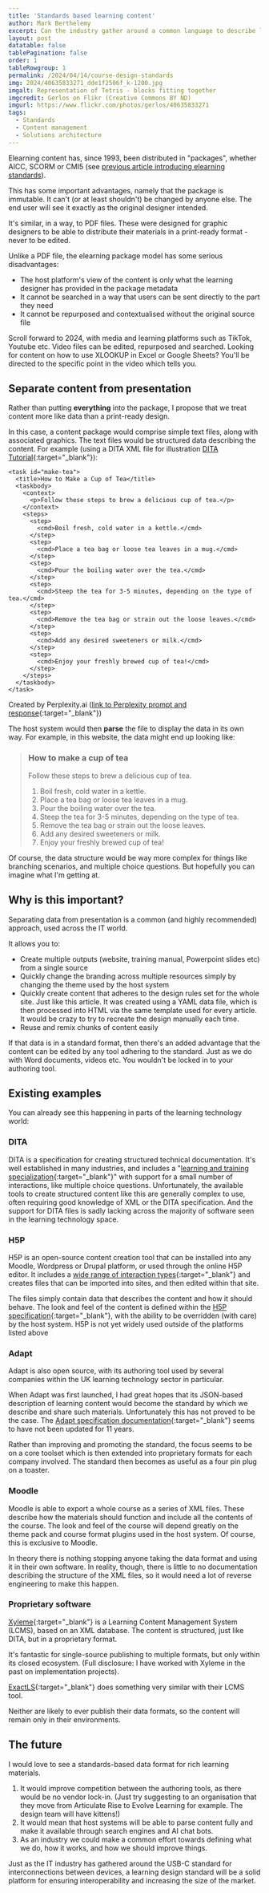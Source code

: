 ```yaml
---
title: 'Standards based learning content'
author: Mark Berthelemy
excerpt: Can the industry gather around a common language to describe learning content? 
layout: post
datatable: false
tablePagination: false
order: 1
tableRowgroup: 1
permalink: /2024/04/14/course-design-standards
img: 2024/40635833271_dde1f2506f_k-1200.jpg
imgalt: Representation of Tetris - blocks fitting together 
imgcredit: Gerlos on Flikr (Creative Commons BY ND)
imgurl: https://www.flickr.com/photos/gerlos/40635833271
tags:
  - Standards
  - Content management
  - Solutions architecture
---
```

Elearning content has, since 1993, been distributed in "packages", whether AICC, SCORM or CMI5 (see [previous article introducing elearning standards](/2024/04/05/elearning-standards)).

This has some important advantages, namely that the package is immutable. It can't (or at least shouldn't) be changed by anyone else. The end user will see it exactly as the original designer intended.

It's similar, in a way, to PDF files. These were designed for graphic designers to be able to distribute their materials in a print-ready format - never to be edited.

Unlike a PDF file, the elearning package model has some serious disadvantages:

- The host platform's view of the content is only what the learning designer has provided in the package metadata
- It cannot be searched in a way that users can be sent directly to the part they need
- It cannot be repurposed and contextualised without the original source file

Scroll forward to 2024, with media and learning platforms such as TikTok, Youtube etc. Video files can be edited, repurposed and searched. Looking for content on how to use XLOOKUP in Excel or Google Sheets? You'll be directed to the specific point in the video which tells you.

## Separate content from presentation

Rather than putting **everything** into the package, I propose that we treat content more like data than a print-ready design.

In this case, a content package would comprise simple text files, along with associated graphics. The text files would be structured data describing the content. For example (using a DITA XML file for illustration [DITA Tutorial](https://www.xmlmind.com/tutorials/DITA/index.html){:target="_blank"}):

```
<task id="make-tea">
  <title>How to Make a Cup of Tea</title>
  <taskbody>
    <context>
      <p>Follow these steps to brew a delicious cup of tea.</p>
    </context>
    <steps>
      <step>
        <cmd>Boil fresh, cold water in a kettle.</cmd>
      </step>
      <step>
        <cmd>Place a tea bag or loose tea leaves in a mug.</cmd>
      </step>
      <step>
        <cmd>Pour the boiling water over the tea.</cmd>
      </step>
      <step>
        <cmd>Steep the tea for 3-5 minutes, depending on the type of tea.</cmd>
      </step>
      <step>
        <cmd>Remove the tea bag or strain out the loose leaves.</cmd>
      </step>
      <step>
        <cmd>Add any desired sweeteners or milk.</cmd>
      </step>
      <step>
        <cmd>Enjoy your freshly brewed cup of tea!</cmd>
      </step>
    </steps>
  </taskbody>
</task>
```

Created by Perplexity.ai ([link to Perplexity prompt and response](https://www.perplexity.ai/search/Please-create-instructions-ALOk.EFcQPSveDApTiQmLA#1){:target="_blank"})

The host system would then **parse** the file to display the data in its own way. For example, in this website, the data might end up looking like:

> ### How to make a cup of tea
> 
> Follow these steps to brew a delicious cup of tea.
>
> 1. Boil fresh, cold water in a kettle.
> 2. Place a tea bag or loose tea leaves in a mug.
> 3. Pour the boiling water over the tea.
> 4. Steep the tea for 3-5 minutes, depending on the type of tea.
> 5. Remove the tea bag or strain out the loose leaves.
> 6. Add any desired sweeteners or milk.
> 7. Enjoy your freshly brewed cup of tea!

Of course, the data structure would be way more complex for things like branching scenarios, and multiple choice questions. But hopefully you can imagine what I'm getting at.

## Why is this important?

Separating data from presentation is a common (and highly recommended) approach, used across the IT world.

It allows you to:

- Create multiple outputs (website, training manual, Powerpoint slides etc) from a single source
- Quickly change the branding across multiple resources simply by changing the theme used by the host system
- Quickly create content that adheres to the design rules set for the whole site. Just like this article. It was created using a YAML data file, which is then processed into HTML via the same template used for every article. It would be crazy to try to recreate the design manually each time.
- Reuse and remix chunks of content easily 

If that data is in a standard format, then there's an added advantage that the content can be edited by any tool adhering to the standard. Just as we do with Word documents, videos etc. You wouldn't be locked in to your authoring tool.

## Existing examples

You can already see this happening in parts of the learning technology world:

### DITA

DITA is a specification for creating structured technical documentation. It's well established in many industries, and includes a "[learning and training specialization](https://www.oxygenxml.com/dita/1.3/specs/archSpec/learningTraining/learning-and-training-specializations.html){:target="_blank"}" with support for a small number of interactions, like multiple choice questions. Unfortunately, the available tools to create structured content like this are generally complex to use, often requiring good knowledge of XML or the DITA specification. And the support for DITA files is sadly lacking across the majority of software seen in the learning technology space.

### H5P

H5P is an open-source content creation tool that can be installed into any Moodle, Wordpress or Drupal platform, or used through the online H5P editor. It includes a [wide range of interaction types](https://h5p.org/content-types-and-applications){:target="_blank"} and creates files that can be imported into sites, and then edited within that site.

The files simply contain data that describes the content and how it should behave. The look and feel of the content is defined within the [H5P specification](https://h5p.org/documentation/developers/h5p-specification){:target="_blank"}, with the ability to be overridden (with care) by the host system. H5P is not yet widely used outside of the platforms listed above

### Adapt

Adapt is also open source, with its authoring tool used by several companies within the UK learning technology sector in particular.

When Adapt was first launched, I had great hopes that its JSON-based description of learning content would become the standard by which we describe and share such materials. Unfortunately this has not proved to be the case. The [Adapt specification documentation](https://github.com/adaptlearning/documentation/tree/master/01_cross_workstream/content_specification){:target="_blank"} seems to have not been updated for 11 years.

Rather than improving and promoting the standard, the focus seems to be on a core toolset which is then extended into proprietary formats for each company involved. The standard then becomes as useful as a four pin plug on a toaster.

### Moodle

Moodle is able to export a whole course as a series of XML files. These describe how the materials should function and include all the contents of the course. The look and feel of the course will depend greatly on the theme pack and course format plugins used in the host system. Of course, this is exclusive to Moodle.

In theory there is nothing stopping anyone taking the data format and using it in their own software. In reality, though, there is little to no documentation describing the structure of the XML files, so it would need a lot of reverse engineering to make this happen.

### Proprietary software

[Xyleme](https://xyleme.com/){:target="_blank"} is a Learning Content Management System (LCMS), based on an XML database. The content is structured, just like DITA, but in a proprietary format.

It's fantastic for single-source publishing to multiple formats, but only within its closed ecosystem. (Full disclosure: I have worked with Xyleme in the past on implementation projects).

[ExactLS](https://www.exactls.com/products/lcms/){:target="_blank"} does something very similar with their LCMS tool.

Neither are likely to ever publish their data formats, so the content will remain only in their environments.

## The future

I would love to see a standards-based data format for rich learning materials.

1. It would improve competition between the authoring tools, as there would be no vendor lock-in. (Just try suggesting to an organisation that they move from Articulate Rise to Evolve Learning for example. The design team will have kittens!)
2. It would mean that host systems will be able to parse content fully and make it available through search engines and AI chat bots.
3. As an industry we could make a common effort towards defining what we do, how it works, and how we should improve things.

Just as the IT industry has gathered around the USB-C standard for interconnections between devices, a learning design standard will be a solid platform for ensuring interoperability and increasing the size of the market.
